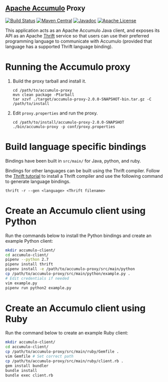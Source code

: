 <!--
Licensed to the Apache Software Foundation (ASF) under one or more
contributor license agreements.  See the NOTICE file distributed with
this work for additional information regarding copyright ownership.
The ASF licenses this file to You under the Apache License, Version 2.0
(the "License"); you may not use this file except in compliance with
the License.  You may obtain a copy of the License at

    http://www.apache.org/licenses/LICENSE-2.0

Unless required by applicable law or agreed to in writing, software
distributed under the License is distributed on an "AS IS" BASIS,
WITHOUT WARRANTIES OR CONDITIONS OF ANY KIND, either express or implied.
See the License for the specific language governing permissions and
limitations under the License.
-->

[Apache Accumulo][accumulo] Proxy
--
[![Build Status][ti]][tl] [![Maven Central][mi]][ml] [![Javadoc][ji]][jl] [![Apache License][li]][ll]

This application acts as an Apache Accumulo Java client, and exposes its API as
an Apache [Thrift] service so that users can use their preferred programming
language to communicate with Accumulo (provided that language has a supported
Thrift language binding).

# Running the Accumulo proxy

1. Build the proxy tarball and install it.

    ```
    cd /path/to/accumulo-proxy
    mvn clean package -Ptarball
    tar xzvf ./target/accumulo-proxy-2.0.0-SNAPSHOT-bin.tar.gz -C /path/to/install
    ```

2. Edit `proxy.properties` and run the proxy.

    ```
    cd /path/to/install/accumulo-proxy-2.0.0-SNAPSHOT
    ./bin/accumulo-proxy -p conf/proxy.properties
    ```

# Build language specific bindings

Bindings have been built in `src/main/` for Java, python, and ruby.

Bindings for other languages can be built using the Thrift compiler. Follow the [Thrift tutorial]
to install a Thrift compiler and use the following command to generate language bindings.

```
thrift -r --gen <language> <Thrift filename>
```

# Create an Accumulo client using Python

Run the commands below to install the Python bindings and create an example Python client:

```bash
mkdir accumulo-client/
cd accumulo-client/
pipenv --python 2.7
pipenv install thrift
pipenv install -e /path/to/accumulo-proxy/src/main/python
cp /path/to/accumulo-proxy/src/main/python/example.py .
# Edit credentials if needed
vim example.py
pipenv run python2 example.py
```

# Create an Accumulo client using Ruby

Run the command below to create an example Ruby client:

```bash
mkdir accumulo-client/
cd accumulo-client/
cp /path/to/accumulo-proxy/src/main/ruby/Gemfile .
vim Gemfile # Set correct path
cp /path/to/accumulo-proxy/src/main/ruby/client.rb .
gem install bundler
bundle install
bundle exec client.rb
```

[accumulo]: https://accumulo.apache.org
[Thrift]: https://thrift.apache.org
[Thrift tutorial]: https://thrift.apache.org/tutorial/
[li]: https://img.shields.io/badge/license-ASL-blue.svg
[ll]: https://www.apache.org/licenses/LICENSE-2.0
[mi]: https://maven-badges.herokuapp.com/maven-central/org.apache.accumulo/accumulo-proxy/badge.svg
[ml]: https://maven-badges.herokuapp.com/maven-central/org.apache.accumulo/accumulo-proxy/
[ji]: https://www.javadoc.io/badge/org.apache.accumulo/accumulo-proxy.svg
[jl]: https://www.javadoc.io/doc/org.apache.accumulo/accumulo-proxy
[ti]: https://travis-ci.org/apache/accumulo-proxy.svg?branch=master
[tl]: https://travis-ci.org/apache/accumulo-proxy
